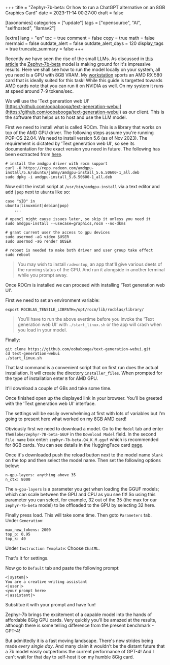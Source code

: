 +++
title = "Zephyr-7b-beta: Or how to run a ChatGPT alternative on an 8GB Graphics Card"
date = 2023-11-14 00:27:00
draft = false

[taxonomies]
categories = ["update"]
tags = ["opensource", "AI", "selfhosted", "llamav2"]

[extra]
lang = "en"
toc = true
comment = false
copy = true
math = false
mermaid = false
outdate_alert = false
outdate_alert_days = 120
display_tags = true
truncate_summary = false
+++

Recently we have seen the rise of the small LLMs. As discussed in [this article](@/blog/llama2.md) the [Zephyr-7b-beta](https://huggingface.co/TheBloke/zephyr-7B-beta-GGUF) model is making ground for it's impressive results. Here we shall see how to run the model locally on your system, all you need is a GPU with 8GB VRAM. My [workstation](@/blog/x99_motherboards.md) sports an AMD RX 580 card that is ideally suited for this task! While this guide is targetted towards AMD cards note that you can run it on NVIDIA as well. On my system it runs at speed around 7-9 tokens/sec.

We will use the 'Text generation web UI' [https://github.com/oobabooga/text-generation-webui](https://github.com/oobabooga/text-generation-webui) as our client. This is the software that helps us to host and use the LLM model.

First we need to install what is called ROCm. This is a library that works on top of the AMD GPU driver. The following steps assume you're running POP-OS 22.04. We need to install version 5.6 (as of Nov 2023). The requirement is dictated by 'Text generation web UI', so see its documentation for the exact version you need in future. The following has been exctracted from [here](https://are-we-gfx1100-yet.github.io/post/a1111-webui/#prerequisites).

```
# install the amdgpu driver with rocm support
curl -O https://repo.radeon.com/amdgpu-install/5.6/ubuntu/jammy/amdgpu-install_5.6.50600-1_all.deb
sudo dpkg -i amdgpu-install_5.6.50600-1_all.deb
```

Now edit the install script at `/usr/bin/amdgpu-install` via a text editor and add `|pop` next to `ubuntu` like so:
```
case "$ID" in
ubuntu|linuxmint|debian|pop)
    ...
```

```
# opencl might cause issues later, so skip it unless you need it
sudo amdgpu-install --usecase=graphics,rocm --no-dkms

# grant current user the access to gpu devices
sudo usermod -aG video $USER
sudo usermod -aG render $USER

# reboot is needed to make both driver and user group take effect
sudo reboot
```

> You may wish to install `radeontop`, an app that'll give various deets of the running status of the GPU. And run it alongside in another terminal while you prompt away.

Once ROCm is installed we can proceed with installing 'Text generation web UI'.

First we need to set an environment variable:

```
export ROCBLAS_TENSILE_LIBPATH=/opt/rocm/lib/rocblas/library/
```

>You'll have to run the above evertime before you invoke the 'Text generation web UI' with `./start_linux.sh` or the app will crash when you load in your model.

Finally:

```
git clone https://github.com/oobabooga/text-generation-webui.git
cd text-generation-webui
./start_linux.sh
```

That last command is a convenient script that on first run does the actual installation. It will create the directory `installer_files`. When prompted for the type of installation enter `B` for AMD GPU.

It'll download a couple of GBs and take some time.

Once finished open up the displayed link in your browser. You'll be greeted with the 'Text generation web UI' interface.

The settings will be easily overwhelming at first with lots of variables but I'm going to present here what worked on my 8GB AMD card!

Obviously first we need to download a model. Go to the `Model` tab and enter `TheBloke/zephyr-7B-beta-GGUF` in the `Download Model` field. In the second `File name` box enter: `zephyr-7b-beta.Q4_K_M.gguf` which is recommended for 8GB cards. You can see details in the HuggingFace card [page](https://huggingface.co/TheBloke/zephyr-7B-beta-GGUF).

Once it's downloaded push the reload button next to the model name `blank` on the top and then select the model name. Then set the following options below:

```
n-gpu-layers: anything above 35
n_ctx: 8000
```
The `n-gpu-layers` is a parameter you get when loading the GGUF models; which can scale between the GPU and CPU as you see fit! So using this parameter you can select, for example, 32 out of the 35 (the max for our `zephyr-7b-beta` model) to be offloaded to the GPU by selecting 32 here.


Finally press load. This will take some time. Then goto `Parameters` tab. Under `Generation`:

```
max_new_tokens: 2000
top_p: 0.95
top_k: 40
```

Under `Instruction Template`: Choose `ChatML`.

That's it for settings.

Now go to `Default` tab and paste the following prompt:

```
<|system|>
You are a creative writing assistant
<|user|>
<your prompt here>
<|assistant|>
```

Substitue it with your prompt and have fun!


Zephyr-7b brings the excitement of a capable model into the hands of affordable 8Gig GPU cards. Very quickly you'll be amazed at the results, although there is some telling difference from the present benchmark - GPT-4!


But admittedly it is a fast moving landscape. There's new strides being made *every single day*. And many claim it wouldn't be the distant future that a 7b model easily outperfoms the current performance of GPT-4! And I can't wait for that day to self-host it on my humble 8Gig card.
